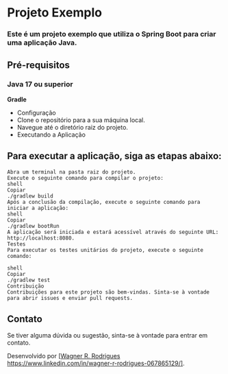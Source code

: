 # Projeto Exemplo #
### Este é um projeto exemplo que utiliza o Spring Boot para criar uma aplicação Java. ###

## Pré-requisitos ##
### Java 17 ou superior
**Gradle**
* Configuração
* Clone o repositório para a sua máquina local.
* Navegue até o diretório raiz do projeto.
* Executando a Aplicação
## Para executar a aplicação, siga as etapas abaixo: ##
```
Abra um terminal na pasta raiz do projeto.
Execute o seguinte comando para compilar o projeto:
shell
Copiar
./gradlew build
Após a conclusão da compilação, execute o seguinte comando para iniciar a aplicação:
shell
Copiar
./gradlew bootRun
A aplicação será iniciada e estará acessível através do seguinte URL: http://localhost:8080.
Testes
Para executar os testes unitários do projeto, execute o seguinte comando:

shell
Copiar
./gradlew test
Contribuição
Contribuições para este projeto são bem-vindas. Sinta-se à vontade para abrir issues e enviar pull requests.
```

## Contato ##
Se tiver alguma dúvida ou sugestão, sinta-se à vontade para entrar em contato.

Desenvolvido por [[Wagner R. Rodrigues ](https://www.linkedin.com/in/wagner-r-rodrigues-067865129/)https://www.linkedin.com/in/wagner-r-rodrigues-067865129/].

